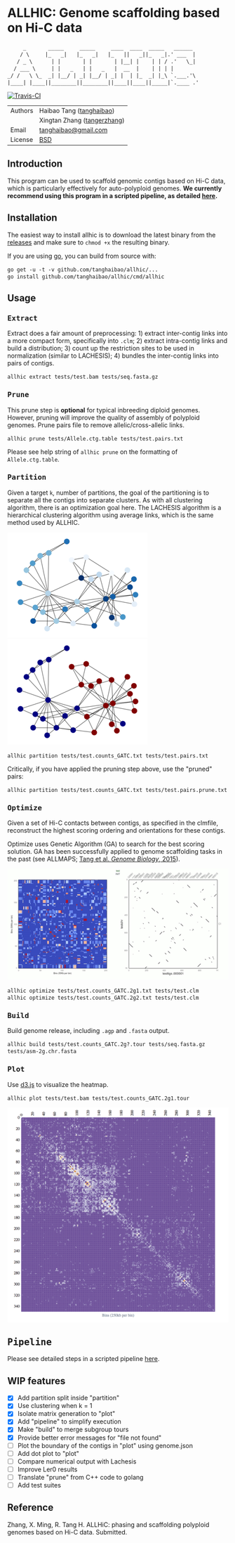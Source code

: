 # ALLHIC: Genome scaffolding based on Hi-C data

         _       _____     _____     ____  ____  _____   ______
        / \     |_   _|   |_   _|   |_   ||   _||_   _|.' ___  |
       / _ \      | |       | |       | |__| |    | | / .'   \_|
      / ___ \     | |   _   | |   _   |  __  |    | | | |
    _/ /   \ \_  _| |__/ | _| |__/ | _| |  | |_  _| |_\ `.___.'\
    |____| |____||________||________||____||____||_____|`.____ .'

[![Travis-CI](https://travis-ci.org/tanghaibao/allhic.svg?branch=master)](https://travis-ci.org/tanghaibao/allhic)

| | |
| --- | --- |
| Authors | Haibao Tang ([tanghaibao](http://github.com/tanghaibao)) |
| | Xingtan Zhang ([tangerzhang](https://github.com/tangerzhang)) |
| Email   | <tanghaibao@gmail.com> |
| License | [BSD](http://creativecommons.org/licenses/BSD/) |

## Introduction

This program can be used to scaffold genomic contigs based on Hi-C data, which is particularly effectively for auto-polyploid genomes. **We currently recommend using this program in a scripted pipeline, as detailed [here](https://github.com/tangerzhang/ALLHiC/wiki).**

## Installation

The easiest way to install allhic is to download the latest binary from
the [releases](https://github.com/tanghaibao/allhic/releases) and make sure to
`chmod +x` the resulting binary.

If you are using [go](https://github.com/golang/go), you can build from source with:

```console
go get -u -t -v github.com/tanghaibao/allhic/...
go install github.com/tanghaibao/allhic/cmd/allhic
```

## Usage

### <kbd>Extract</kbd>

Extract does a fair amount of preprocessing: 1) extract inter-contig links into a more compact form, specifically into `.clm`; 2) extract intra-contig links and build a distribution; 3) count up the restriction sites to be used in normalization (similar to LACHESIS); 4) bundles the inter-contig links into pairs of contigs.

```console
allhic extract tests/test.bam tests/seq.fasta.gz
```

### <kbd>Prune</kbd>

This prune step is **optional** for typical inbreeding diploid genomes.
However, pruning will improve the quality of assembly of polyploid genomes.
Prune pairs file to remove allelic/cross-allelic links.

```console
allhic prune tests/Allele.ctg.table tests/test.pairs.txt
```

Please see help string of `allhic prune` on the formatting of
`Allele.ctg.table`.

### <kbd>Partition</kbd>

Given a target `k`, number of partitions, the goal of the partitioning
is to separate all the contigs into separate clusters. As with all
clustering algorithm, there is an optimization goal here. The
LACHESIS algorithm is a hierarchical clustering algorithm using
average links, which is the same method used by ALLHIC.

![networkbefore](images/graph-s.png)
![networkafter](images/graph-s.partitioned.png)

```console
allhic partition tests/test.counts_GATC.txt tests/test.pairs.txt
```

Critically, if you have applied the pruning step above, use the "pruned" pairs:

```console
allhic partition tests/test.counts_GATC.txt tests/test.pairs.prune.txt
```

### <kbd>Optimize</kbd>

Given a set of Hi-C contacts between contigs, as specified in the
clmfile, reconstruct the highest scoring ordering and orientations
for these contigs.

Optimize uses Genetic Algorithm (GA) to search for the best scoring solution.
GA has been successfully applied to genome scaffolding tasks in the past
(see ALLMAPS; [Tang et al. *Genome Biology*, 2015](https://genomebiology.biomedcentral.com/articles/10.1186/s13059-014-0573-1)).

![ga](images/test-movie.gif)

```console
allhic optimize tests/test.counts_GATC.2g1.txt tests/test.clm
allhic optimize tests/test.counts_GATC.2g2.txt tests/test.clm
```

### <kbd>Build</kbd>

Build genome release, including `.agp` and `.fasta` output.

```console
allhic build tests/test.counts_GATC.2g?.tour tests/seq.fasta.gz tests/asm-2g.chr.fasta
```

### <kbd>Plot</kbd>

Use [d3.js](https://d3js.org/) to visualize the heatmap.

```console
allhic plot tests/test.bam tests/test.counts_GATC.2g1.tour
```

![allhicplot](images/allhic-plot-s.png)

## <kbd>Pipeline</kbd>

Please see detailed steps in a scripted pipeline [here](https://github.com/tangerzhang/ALLHiC/wiki).

## WIP features

- [x] Add partition split inside "partition"
- [x] Use clustering when k = 1
- [x] Isolate matrix generation to "plot"
- [x] Add "pipeline" to simplify execution
- [x] Make "build" to merge subgroup tours
- [x] Provide better error messages for "file not found"
- [ ] Plot the boundary of the contigs in "plot" using genome.json
- [ ] Add dot plot to "plot"
- [ ] Compare numerical output with Lachesis
- [ ] Improve Ler0 results
- [ ] Translate "prune" from C++ code to golang
- [ ] Add test suites

## Reference

Zhang, X. Ming, R. Tang H. ALLHiC: phasing and scaffolding polyploid genomes based on Hi-C data. Submitted.
